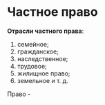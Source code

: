 # Частное право

**Отрасли частного права**: 
1. семейное;
2. гражданское;
3. наследственное;
4. трудовое;
5. жилищное право;
6. земельное и т. д.

Право - 